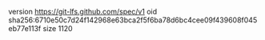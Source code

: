 version https://git-lfs.github.com/spec/v1
oid sha256:6710e50c7d24f142968e63bca2f5f6ba78d6bc4cee09f439608f045eb77e113f
size 1120
